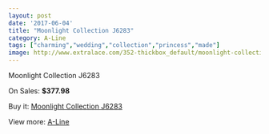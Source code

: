 ```yaml
---
layout: post
date: '2017-06-04'
title: "Moonlight Collection J6283"
category: A-Line
tags: ["charming","wedding","collection","princess","made"]
image: http://www.extralace.com/352-thickbox_default/moonlight-collection-j6283.jpg
---
```

Moonlight Collection J6283

On Sales: **$377.98**
<a href="https://www.extralace.com/a-line/169-moonlight-collection-j6283.html"><amp-img layout="responsive" width="600" height="600" src="//www.extralace.com/352-thickbox_default/moonlight-collection-j6283.jpg" alt="Moonlight Collection J6283 0" /></a>
<a href="https://www.extralace.com/a-line/169-moonlight-collection-j6283.html"><amp-img layout="responsive" width="600" height="600" src="//www.extralace.com/353-thickbox_default/moonlight-collection-j6283.jpg" alt="Moonlight Collection J6283 1" /></a>

Buy it: [Moonlight Collection J6283](https://www.extralace.com/a-line/169-moonlight-collection-j6283.html "Moonlight Collection J6283")

View more: [A-Line](https://www.extralace.com/2-a-line "A-Line")